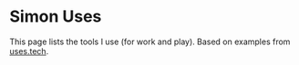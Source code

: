 # Simon Uses

This page lists the tools I use (for work and play). Based on examples from [uses.tech](uses.tech).
